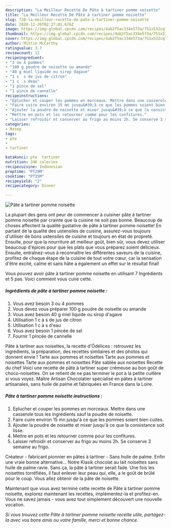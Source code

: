 ```yaml
---
description: "La Meilleur Recette De Pâte à tartiner pomme noisette"
title: "La Meilleur Recette De Pâte à tartiner pomme noisette"
slug: 728-la-meilleur-recette-de-pate-a-tartiner-pomme-noisette
date: 2020-12-26T02:27:01.676Z
image: https://img-global.cpcdn.com/recipes/4ab2f5ac334e573a/751x532cq70/pate-a-tartiner-pomme-noisette-photo-principale-de-la-recette.jpg
thumbnail: https://img-global.cpcdn.com/recipes/4ab2f5ac334e573a/751x532cq70/pate-a-tartiner-pomme-noisette-photo-principale-de-la-recette.jpg
cover: https://img-global.cpcdn.com/recipes/4ab2f5ac334e573a/751x532cq70/pate-a-tartiner-pomme-noisette-photo-principale-de-la-recette.jpg
author: Mittie McCarthy
ratingvalue: 3.7
reviewcount: 12
recipeingredient:
- "3 ou 4 pommes"
- "100 g poudre de noisette ou amande"
- "40 g miel liquide ou sirop dagave"
- "1 c  s de jus de citron"
- "1 c  s deau"
- "1 pince de sel"
- "1 pince de cannelle"
recipeinstructions:
- "Eplucher et couper les pommes en morceaux. Mettre dans une casserole tous les ingrédients sauf la poudre de noisette."
- "Faire cuire environ 15 mn jusqu&#39;à ce que les pommes soient bien cuites."
- "Ajouter la poudre de noisette et mixer jusqu&#39;à ce que la consistance soit lisse."
- "Mettre en pots et les retourner comme pour les confitures."
- "Laisser refroidir et conserver au frigo au moins 2h. Se conserve 3 semaine au frigo."
categories:
- Resep
tags:
- pte
- 
- tartiner

katakunci: pte  tartiner 
nutrition: 246 calories
recipecuisine: Indonesian
preptime: "PT29M"
cooktime: "PT35M"
recipeyield: "2"
recipecategory: Dinner

---
```



![Pâte à tartiner pomme noisette](https://img-global.cpcdn.com/recipes/4ab2f5ac334e573a/751x532cq70/pate-a-tartiner-pomme-noisette-photo-principale-de-la-recette.jpg)

La plupart des gens ont peur de commencer à cuisiner pâte à tartiner pomme noisette par crainte que la cuisine ne soit pas bonne. Beaucoup de choses affectent la qualité gustative de pâte à tartiner pomme noisette! En partant de la qualité des ustensiles de cuisine, assurez-vous toujours d'utiliser de bons ustensiles de cuisine et toujours en état de propreté. Ensuite, pour que la nourriture ait meilleur goût, bien sûr, vous devez utiliser beaucoup d'épices pour que les plats que vous préparez soient délicieux. Ensuite, entraînez-vous à reconnaître les différentes saveurs de la cuisine, profitez de chaque étape de la cuisine de tout votre cœur, car la sensation d'être excité, calme et sans hâte a également un effet sur le résultat final!

<!--inarticleads1-->

Vous pouvez avoir pâte à tartiner pomme noisette en utilisant 7 Ingrédients et 5 pas. Voici comment vous cuire cette.

##### Ingrédients de pâte à tartiner pomme noisette :

1. Vous avez besoin 3 ou 4 pommes
1. Vous devez vous préparer 100 g poudre de noisette ou amande
1. Vous avez besoin 40 g miel liquide ou sirop d&#39;agave
1. Utilisation 1 c à s de jus de citron
1. Utilisation 1 c à s d&#39;eau
1. Vous avez besoin 1 pincée de sel
1. Fournir 1 pincée de cannelle


Pâte à tartiner aux noisettes, la recette d&#39;Ôdélices : retrouvez les ingrédients, la préparation, des recettes similaires et des photos qui donnent envie ! Tarte aux pommes et noisettes Tarte aux pommes et noisettes Tarte aux pommes et noisettes Pâte sablée aux noisettes Recette du chef Voici une recette de pâte à tartiner super crémeuse au bon goût de choco-noisettes. On se retient de ne pas terminer le pot à la petite cuillère si vous voyez. Maître Artisan Chocolatier spécialisé en pâtes à tartiner artisanales, sans huile de palme et fabriquées en France dans la Loire. 

<!--inarticleads2-->

##### Pâte à tartiner pomme noisette instructions :

1. Eplucher et couper les pommes en morceaux. Mettre dans une casserole tous les ingrédients sauf la poudre de noisette.
1. Faire cuire environ 15 mn jusqu&#39;à ce que les pommes soient bien cuites.
1. Ajouter la poudre de noisette et mixer jusqu&#39;à ce que la consistance soit lisse.
1. Mettre en pots et les retourner comme pour les confitures.
1. Laisser refroidir et conserver au frigo au moins 2h. Se conserve 3 semaine au frigo.


Créateur - fabricant pionnier en pâtes à tartiner - Sans huile de palme. Enfin une vraie bonne alternative… Notre Klasik chocolat au lait noisettes sans huile de palme ravie. Sans ça, la pâte à tartiner serait fade. Une fois les noisettes torréfiées, il faut enlever leur peau qui, elle, a le goût de brûlé pour le coup. Vous allez obtenir de la pâte de noisette. 

<!--inarticleads1-->

<p>
Maintenant que vous avez terminé cette recette de Pâte à tartiner pomme noisette, explorez maintenant les recettes, implémentez-la et profitez-en. Vous ne savez jamais - vous avez tout simplement découvert une nouvelle vocation.
</p>

<p>
<i>Si vous trouvez cette Pâte à tartiner pomme noisette recette utile, partagez-la avec vos bons amis ou votre famille, merci et bonne chance.</i>
</p>
